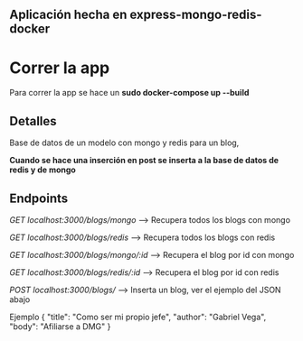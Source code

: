 ## Aplicación hecha en express-mongo-redis-docker ##

# Correr la app #

Para correr la app se hace un __sudo docker-compose up --build__ 

## Detalles ##

Base de datos de un modelo con mongo y redis para un blog, 

__Cuando se hace una inserción en post se inserta a la base de datos de redis y de mongo__


## Endpoints ##


_GET_ _localhost:3000/blogs/mongo_ --> Recupera todos los blogs con mongo

_GET_ _localhost:3000/blogs/redis_ --> Recupera todos los blogs con redis

_GET_ _localhost:3000/blogs/mongo/:id_ --> Recupera el blog por id con mongo

_GET_ _localhost:3000/blogs/redis/:id_ --> Recupera el blog por id con redis


_POST_ _localhost:3000/blogs/_ --> Inserta un blog, ver el ejemplo del JSON abajo

Ejemplo 
{
    "title": "Como ser mi propio jefe",
    "author": "Gabriel Vega",
    "body": "Afiliarse a DMG"
}